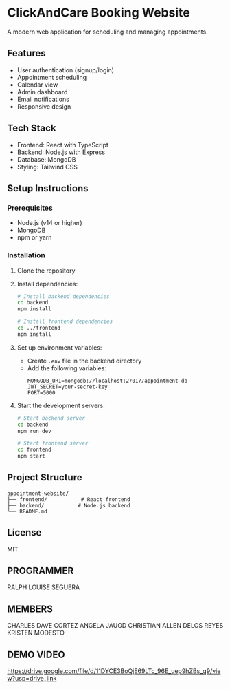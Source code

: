# ClickAndCare Booking Website

A modern web application for scheduling and managing appointments.

## Features

- User authentication (signup/login)
- Appointment scheduling
- Calendar view
- Admin dashboard
- Email notifications
- Responsive design

## Tech Stack

- Frontend: React with TypeScript
- Backend: Node.js with Express
- Database: MongoDB
- Styling: Tailwind CSS

## Setup Instructions

### Prerequisites

- Node.js (v14 or higher)
- MongoDB
- npm or yarn

### Installation

1. Clone the repository
2. Install dependencies:
   ```bash
   # Install backend dependencies
   cd backend
   npm install

   # Install frontend dependencies
   cd ../frontend
   npm install
   ```

3. Set up environment variables:
   - Create `.env` file in the backend directory
   - Add the following variables:
     ```
     MONGODB_URI=mongodb://localhost:27017/appointment-db
     JWT_SECRET=your-secret-key
     PORT=5000
     ```

4. Start the development servers:
   ```bash
   # Start backend server
   cd backend
   npm run dev

   # Start frontend server
   cd frontend
   npm start
   ```

## Project Structure

```
appointment-website/
├── frontend/           # React frontend
├── backend/           # Node.js backend
└── README.md
```

## License

MIT 

## PROGRAMMER 

RALPH LOUISE SEGUERA

## MEMBERS

CHARLES DAVE CORTEZ
ANGELA JAUOD
CHRISTIAN ALLEN DELOS REYES
KRISTEN MODESTO

## DEMO VIDEO

https://drive.google.com/file/d/11DYCE3BoQjE69LTc_96E_uep9hZBs_q9/view?usp=drive_link